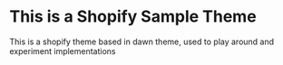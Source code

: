 <h1>This is a Shopify Sample Theme</h1>
<p>This is a shopify theme based in dawn theme, used to play around and experiment implementations</p>

